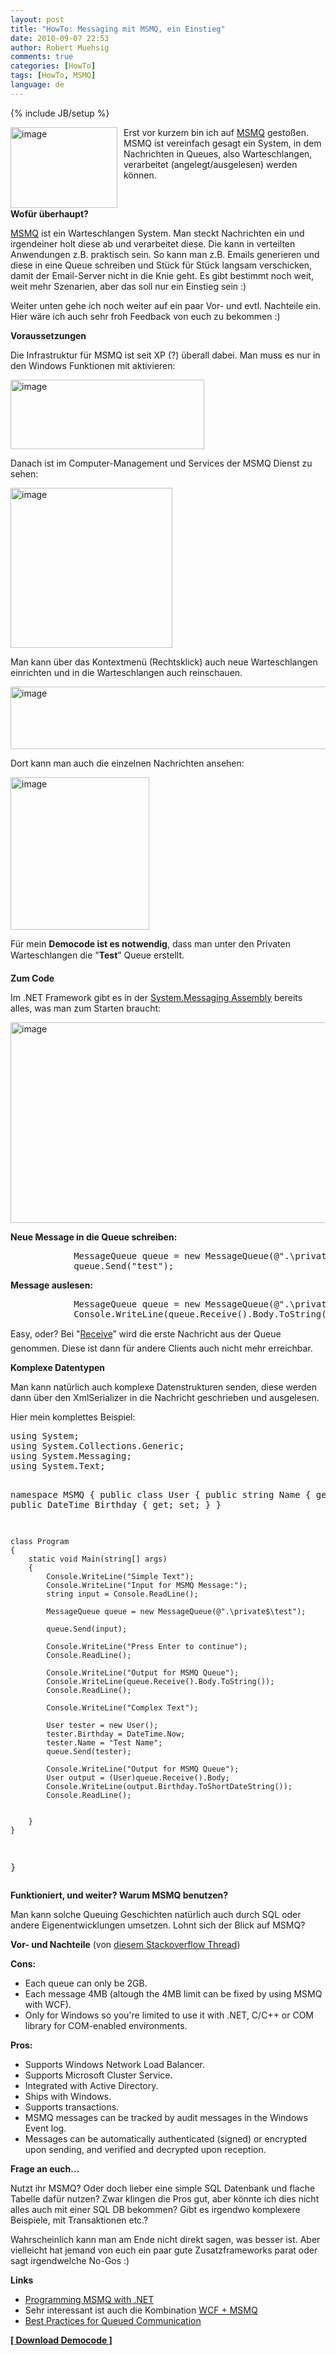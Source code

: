 ```yaml
---
layout: post
title: "HowTo: Messaging mit MSMQ, ein Einstieg"
date: 2010-09-07 22:53
author: Robert Muehsig
comments: true
categories: [HowTo]
tags: [HowTo, MSMQ]
language: de
---
```

{% include JB/setup %}
<p><a href="{{BASE_PATH}}/assets/wp-images-de/image1041.png"><img style="border-bottom: 0px; border-left: 0px; margin: 0px 10px 0px 0px; display: inline; border-top: 0px; border-right: 0px" title="image" border="0" alt="image" align="left" src="{{BASE_PATH}}/assets/wp-images-de/image_thumb224.png" width="171" height="129" /></a> </p>  <p>Erst vor kurzem bin ich auf <a href="http://msdn.microsoft.com/en-us/library/ms711472(VS.85).aspx">MSMQ</a> gestoßen. MSMQ ist vereinfach gesagt ein System, in dem Nachrichten in Queues, also Warteschlangen, verarbeitet (angelegt/ausgelesen) werden können.</p>  <p>&#160;</p>  <p><strong>Wofür überhaupt?</strong></p>  <p><a href="http://msdn.microsoft.com/en-us/library/ms711472(VS.85).aspx">MSMQ</a> ist ein Warteschlangen System. Man steckt Nachrichten ein und irgendeiner holt diese ab und verarbeitet diese. Die kann in verteilten Anwendungen z.B. praktisch sein. So kann man z.B. Emails generieren und diese in eine Queue schreiben und Stück für Stück langsam verschicken, damit der Email-Server nicht in die Knie geht. Es gibt bestimmt noch weit, weit mehr Szenarien, aber das soll nur ein Einstieg sein :)</p>  <p>Weiter unten gehe ich noch weiter auf ein paar Vor- und evtl. Nachteile ein. Hier wäre ich auch sehr froh Feedback von euch zu bekommen :)</p>  <p><strong>Voraussetzungen</strong></p>  <p>Die Infrastruktur für MSMQ ist seit XP (?) überall dabei. Man muss es nur in den Windows Funktionen mit aktivieren:</p>  <p><a href="{{BASE_PATH}}/assets/wp-images-de/image1042.png"><img style="border-bottom: 0px; border-left: 0px; display: inline; border-top: 0px; border-right: 0px" title="image" border="0" alt="image" src="{{BASE_PATH}}/assets/wp-images-de/image_thumb225.png" width="310" height="111" /></a> </p>  <p>Danach ist im Computer-Management und Services der MSMQ Dienst zu sehen:</p>  <p><a href="{{BASE_PATH}}/assets/wp-images-de/image1043.png"><img style="border-bottom: 0px; border-left: 0px; display: inline; border-top: 0px; border-right: 0px" title="image" border="0" alt="image" src="{{BASE_PATH}}/assets/wp-images-de/image_thumb226.png" width="259" height="256" /></a> </p>  <p>Man kann über das Kontextmenü (Rechtsklick) auch neue Warteschlangen einrichten und in die Warteschlangen auch reinschauen. </p>  <p><a href="{{BASE_PATH}}/assets/wp-images-de/image1044.png"><img style="border-right-width: 0px; display: inline; border-top-width: 0px; border-bottom-width: 0px; border-left-width: 0px" title="image" border="0" alt="image" src="{{BASE_PATH}}/assets/wp-images-de/image_thumb227.png" width="579" height="100" /></a></p>  <p>Dort kann man auch die einzelnen Nachrichten ansehen:</p>  <p><a href="{{BASE_PATH}}/assets/wp-images-de/image1045.png"><img style="border-bottom: 0px; border-left: 0px; display: inline; border-top: 0px; border-right: 0px" title="image" border="0" alt="image" src="{{BASE_PATH}}/assets/wp-images-de/image_thumb228.png" width="222" height="244" /></a> </p>  <p>Für mein <strong>Democode ist es notwendig</strong>, dass man unter den Privaten Warteschlangen die "<strong>Test</strong>” Queue erstellt.</p>  <p><strong>Zum Code</strong></p>  <p>Im .NET Framework gibt es in der <a href="http://msdn.microsoft.com/en-us/library/system.messaging.aspx">System.Messaging Assembly</a> bereits alles, was man zum Starten braucht:</p>  <p><a href="{{BASE_PATH}}/assets/wp-images-de/image1046.png"><img style="border-right-width: 0px; display: inline; border-top-width: 0px; border-bottom-width: 0px; border-left-width: 0px" title="image" border="0" alt="image" src="{{BASE_PATH}}/assets/wp-images-de/image_thumb229.png" width="563" height="321" /></a> </p>  <p><strong>Neue Message in die Queue schreiben:</strong></p>  <div style="padding-bottom: 0px; margin: 0px; padding-left: 0px; padding-right: 0px; display: inline; float: none; padding-top: 0px" id="scid:812469c5-0cb0-4c63-8c15-c81123a09de7:04a8db24-3d66-4925-b522-449835b2c89f" class="wlWriterEditableSmartContent"><pre name="code" class="c#">            MessageQueue queue = new MessageQueue(@".\private$\test");
            queue.Send("test");
</pre></div>

<p><strong>Message auslesen:</strong></p>

<div style="padding-bottom: 0px; margin: 0px; padding-left: 0px; padding-right: 0px; display: inline; float: none; padding-top: 0px" id="scid:812469c5-0cb0-4c63-8c15-c81123a09de7:e3a477da-8aed-46aa-8247-2612f1a32a7c" class="wlWriterEditableSmartContent"><pre name="code" class="c#">            MessageQueue queue = new MessageQueue(@".\private$\test");
            Console.WriteLine(queue.Receive().Body.ToString());</pre></div>

<p></p>

<p></p>

<p></p>

<p></p>

<p></p>

<p></p>

<p></p>

<p>Easy, oder? Bei "<a href="http://msdn.microsoft.com/en-us/library/system.messaging.messagequeue.receive.aspx">Receive</a>” wird die erste Nachricht aus der Queue genommen. Diese ist dann für andere Clients auch nicht mehr erreichbar.</p>

<p><strong>Komplexe Datentypen</strong></p>

<p>Man kann natürlich auch komplexe Datenstrukturen senden, diese werden dann über den XmlSerializer in die Nachricht geschrieben und ausgelesen. </p>

<p>Hier mein komplettes Beispiel:</p>

<div style="padding-bottom: 0px; margin: 0px; padding-left: 0px; padding-right: 0px; display: inline; float: none; padding-top: 0px" id="scid:812469c5-0cb0-4c63-8c15-c81123a09de7:7005c711-c55e-4f38-9fc9-efe67304b706" class="wlWriterEditableSmartContent"><pre name="code" class="c#">using System;
using System.Collections.Generic;
using System.Messaging;
using System.Text;

namespace MSMQ
{
    public class User
    {
        public string Name { get; set; }
        public DateTime Birthday { get; set; }
    }

    class Program
    {
        static void Main(string[] args)
        {
            Console.WriteLine("Simple Text");
            Console.WriteLine("Input for MSMQ Message:");
            string input = Console.ReadLine();
            
            MessageQueue queue = new MessageQueue(@".\private$\test");

            queue.Send(input);

            Console.WriteLine("Press Enter to continue");
            Console.ReadLine();

            Console.WriteLine("Output for MSMQ Queue");
            Console.WriteLine(queue.Receive().Body.ToString());
            Console.ReadLine();

            Console.WriteLine("Complex Text");

            User tester = new User();
            tester.Birthday = DateTime.Now;
            tester.Name = "Test Name";
            queue.Send(tester);

            Console.WriteLine("Output for MSMQ Queue");
            User output = (User)queue.Receive().Body;
            Console.WriteLine(output.Birthday.ToShortDateString());
            Console.ReadLine();


        }
    }
}
</pre></div>

<p><strong>Funktioniert, und weiter? Warum MSMQ benutzen?</strong></p>

<p>Man kann solche Queuing Geschichten natürlich auch durch SQL oder andere Eigenentwicklungen umsetzen. Lohnt sich der Blick auf MSMQ?</p>

<p><strong>Vor- und Nachteile</strong> (von <a href="http://stackoverflow.com/questions/483108/msmq-vs-temporary-table-dump">diesem Stackoverflow Thread</a>)</p>

<p><strong>Cons:</strong> </p>

<ul>
  <li>Each queue can only be 2GB.</li>

  <li>Each message 4MB (altough the 4MB limit can be fixed by using MSMQ with WCF).</li>

  <li>Only for Windows so you're limited to use it with .NET, C/C++ or COM library for COM-enabled environments.</li>
</ul>

<p><strong>Pros:</strong> </p>

<ul>
  <li>Supports Windows Network Load Balancer.</li>

  <li>Supports Microsoft Cluster Service.</li>

  <li>Integrated with Active Directory.</li>

  <li>Ships with Windows.</li>

  <li>Supports transactions.</li>

  <li>MSMQ messages can be tracked by audit messages in the Windows Event log.</li>

  <li>Messages can be automatically authenticated (signed) or encrypted upon sending, and verified and decrypted upon reception.</li>
</ul>

<p><strong>Frage an euch...</strong></p>

<p>Nutzt ihr MSMQ? Oder doch lieber eine simple SQL Datenbank und flache Tabelle dafür nutzen? Zwar klingen die Pros gut, aber könnte ich dies nicht alles auch mit einer SQL DB bekommen? Gibt es irgendwo komplexere Beispiele, mit Transaktionen etc.? </p>

<p>Wahrscheinlich kann man am Ende nicht direkt sagen, was besser ist. Aber vielleicht hat jemand von euch ein paar gute Zusatzframeworks parat oder sagt irgendwelche No-Gos :)</p>

<p><strong>Links</strong></p>

<ul>
  <li><a href="http://www.codeproject.com/KB/dotnet/mgrmsmq.aspx">Programming MSMQ with .NET</a></li>

  <li>Sehr interessant ist auch die Kombination <a href="http://code.msdn.microsoft.com/msmqpluswcf">WCF + MSMQ</a></li>

  <li><a href="http://msdn.microsoft.com/en-us/library/ms731093.aspx">Best Practices for Queued Communication</a>&#160;</li>
</ul>

<p><strong><a href="{{BASE_PATH}}/assets/files/democode/msmq/msmq.zip">[ Download Democode ]</a></strong></p>
